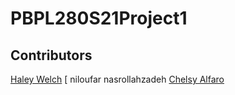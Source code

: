 # PBPL280S21Project1
## Contributors 
[Haley Welch](https://github.com/hay1997)
[ niloufar nasrollahzadeh
[Chelsy Alfaro](https://github.com/calfa021)

